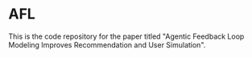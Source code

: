 # AFL

This is the code repository for the paper titled "Agentic Feedback Loop Modeling Improves Recommendation and User Simulation".
